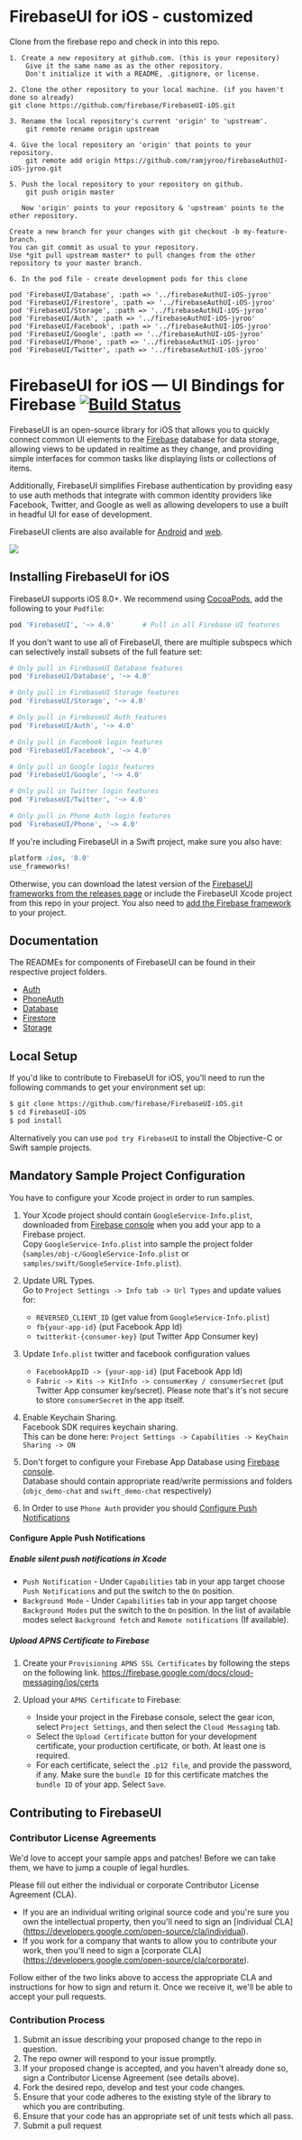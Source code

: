 # FirebaseUI for iOS - customized
Clone from the firebase repo and check in into this repo.

    1. Create a new repository at github.com. (this is your repository)
        Give it the same name as as the other repository.
        Don't initialize it with a README, .gitignore, or license.

    2. Clone the other repository to your local machine. (if you haven't done so already)
	git clone https://github.com/firebase/FirebaseUI-iOS.git

    3. Rename the local repository's current 'origin' to 'upstream'.
        git remote rename origin upstream

    4. Give the local repository an 'origin' that points to your repository.
        git remote add origin https://github.com/ramjyroo/firebaseAuthUI-iOS-jyroo.git

    5. Push the local repository to your repository on github.
        git push origin master
	
       Now 'origin' points to your repository & 'upstream' points to the other repository.

    Create a new branch for your changes with git checkout -b my-feature-branch.
    You can git commit as usual to your repository.
    Use *git pull upstream master* to pull changes from the other repository to your master branch.
    
    6. In the pod file - create development pods for this clone
    
    pod 'FirebaseUI/Database', :path => '../firebaseAuthUI-iOS-jyroo'
    pod 'FirebaseUI/Firestore', :path => '../firebaseAuthUI-iOS-jyroo'
    pod 'FirebaseUI/Storage', :path => '../firebaseAuthUI-iOS-jyroo'
    pod 'FirebaseUI/Auth', :path => '../firebaseAuthUI-iOS-jyroo'
    pod 'FirebaseUI/Facebook', :path => '../firebaseAuthUI-iOS-jyroo'
    pod 'FirebaseUI/Google', :path => '../firebaseAuthUI-iOS-jyroo'
    pod 'FirebaseUI/Phone', :path => '../firebaseAuthUI-iOS-jyroo'
    pod 'FirebaseUI/Twitter', :path => '../firebaseAuthUI-iOS-jyroo'




# FirebaseUI for iOS — UI Bindings for Firebase [![Build Status](https://travis-ci.org/firebase/FirebaseUI-iOS.svg?branch=master)](https://travis-ci.org/firebase/FirebaseUI-iOS)

FirebaseUI is an open-source library for iOS that allows you to quickly connect common UI elements to the [Firebase](https://firebase.google.com?utm_source=FirebaseUI-iOS) database for data storage, allowing views to be updated in realtime as they change, and providing simple interfaces for common tasks like displaying lists or collections of items.

Additionally, FirebaseUI simplifies Firebase authentication by providing easy to use auth methods that integrate with common identity providers like Facebook, Twitter, and Google as well as allowing developers to use a built in headful UI for ease of development.

FirebaseUI clients are also available for [Android](https://github.com/firebase/FirebaseUI-Android) and [web](https://github.com/firebase/firebaseui-web).

![](https://raw.githubusercontent.com/firebase/FirebaseUI-iOS/master/samples/demo.gif)

## Installing FirebaseUI for iOS

FirebaseUI supports iOS 8.0+. We recommend using [CocoaPods](https://cocoapods.org/pods/FirebaseUI), add
the following to your `Podfile`:

```ruby
pod 'FirebaseUI', '~> 4.0'       # Pull in all Firebase UI features
```

If you don't want to use all of FirebaseUI, there are multiple subspecs which can selectively install subsets of the full feature set:

```ruby
# Only pull in FirebaseUI Database features
pod 'FirebaseUI/Database', '~> 4.0'

# Only pull in FirebaseUI Storage features
pod 'FirebaseUI/Storage', '~> 4.0'

# Only pull in FirebaseUI Auth features
pod 'FirebaseUI/Auth', '~> 4.0'

# Only pull in Facebook login features
pod 'FirebaseUI/Facebook', '~> 4.0'

# Only pull in Google login features
pod 'FirebaseUI/Google', '~> 4.0'

# Only pull in Twitter login features
pod 'FirebaseUI/Twitter', '~> 4.0'

# Only pull in Phone Auth login features
pod 'FirebaseUI/Phone', '~> 4.0'
```

If you're including FirebaseUI in a Swift project, make sure you also have:

```ruby
platform :ios, '8.0'
use_frameworks!
```

Otherwise, you can download the latest version of the [FirebaseUI frameworks from the releases
page](https://github.com/firebase/FirebaseUI-iOS/releases) or include the FirebaseUI
Xcode project from this repo in your project. You also need to [add the Firebase
framework](https://firebase.google.com/docs/ios/setup) to your project.

## Documentation

The READMEs for components of FirebaseUI can be found in their respective
project folders.

- [Auth](FirebaseAuthUI/README.md)
- [PhoneAuth](FirebasePhoneAuthUI/README.md)
- [Database](FirebaseDatabaseUI/README.md)
- [Firestore](FirebaseFirestoreUI/README.md)
- [Storage](FirebaseStorageUI/README.md)

## Local Setup

If you'd like to contribute to FirebaseUI for iOS, you'll need to run the
following commands to get your environment set up:

```bash
$ git clone https://github.com/firebase/FirebaseUI-iOS.git
$ cd FirebaseUI-iOS
$ pod install
```

Alternatively you can use `pod try FirebaseUI` to install the Objective-C or Swift sample projects.

## Mandatory Sample Project Configuration

You have to configure your Xcode project in order to run samples.

1. Your Xcode project should contain `GoogleService-Info.plist`, downloaded from [Firebase console](https://console.firebase.google.com) when you add your app to a Firebase project.<br>
Copy `GoogleService-Info.plist` into sample the project folder (`samples/obj-c/GoogleService-Info.plist` or `samples/swift/GoogleService-Info.plist`).

1. Update URL Types.<br>
Go to `Project Settings -> Info tab -> Url Types` and update values for:
	+ `REVERSED_CLIENT_ID` (get value from `GoogleService-Info.plist`)
	+ `fb{your-app-id}` (put Facebook App Id)
	+ `twitterkit-{consumer-key}` (put Twitter App Consumer key)

1. Update `Info.plist` twitter and facebook configuration values
	+ `FacebookAppID -> {your-app-id}` (put Facebook App Id)
	+ `Fabric -> Kits -> KitInfo -> consumerKey / consumerSecret` (put Twitter App consumer key/secret). Please note that's it's not secure to store `consumerSecret` in the app itself.

1. Enable Keychain Sharing.<br>
Facebook SDK requires keychain sharing.<br>
This can be done here: `Project Settings -> Capabilities -> KeyChain Sharing -> ON`

1. Don't forget to configure your Firebase App Database using [Firebase console](https://console.firebase.google.com).<br>
Database should contain appropriate read/write permissions and folders (`objc_demo-chat` and `swift_demo-chat` respectively)

1. In Order to use `Phone Auth` provider you should [Configure Push Notifications](#configure-apple-push-notifications)

#### Configure Apple Push Notifications

##### Enable silent push notifications in Xcode

  * `Push Notification` - Under `Capabilities` tab in your app target choose `Push Notifications` and put the switch to the `On` position.
  * `Background Mode` - Under `Capabilities` tab in your app target choose `Background Modes` put the switch to the `On` position.  In the list of available modes select `Background fetch` and `Remote notifications` (If available).

##### Upload APNS Certificate to Firebase

1. Create your `Provisioning APNS SSL Certificates` by following the steps on the following link.
https://firebase.google.com/docs/cloud-messaging/ios/certs

1. Upload your `APNS Certificate` to Firebase:
    + Inside your project in the Firebase console, select the gear icon, select `Project Settings`, and then select the `Cloud Messaging` tab.
    + Select the `Upload Certificate` button for your development certificate, your production certificate, or both. At least one is required.
    + For each certificate, select the `.p12 file`, and provide the password, if any. Make sure the `bundle ID` for this certificate matches the `bundle ID` of your app. Select `Save`.

## Contributing to FirebaseUI

### Contributor License Agreements

We'd love to accept your sample apps and patches! Before we can take them, we
have to jump a couple of legal hurdles.

Please fill out either the individual or corporate Contributor License Agreement
(CLA).

  * If you are an individual writing original source code and you're sure you
    own the intellectual property, then you'll need to sign an [individual CLA]
    (https://developers.google.com/open-source/cla/individual).
  * If you work for a company that wants to allow you to contribute your work,
    then you'll need to sign a [corporate CLA]
    (https://developers.google.com/open-source/cla/corporate).

Follow either of the two links above to access the appropriate CLA and
instructions for how to sign and return it. Once we receive it, we'll be able to
accept your pull requests.

### Contribution Process

1. Submit an issue describing your proposed change to the repo in question.
1. The repo owner will respond to your issue promptly.
1. If your proposed change is accepted, and you haven't already done so, sign a
   Contributor License Agreement (see details above).
1. Fork the desired repo, develop and test your code changes.
1. Ensure that your code adheres to the existing style of the library to which
   you are contributing.
1. Ensure that your code has an appropriate set of unit tests which all pass.
1. Submit a pull request
